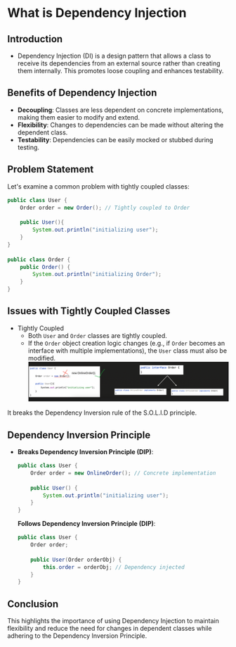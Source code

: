# What is Dependency Injection

## Introduction
- Dependency Injection (DI) is a design pattern that allows a class to receive its dependencies from an external source rather than creating them internally. This promotes loose coupling and enhances testability.

## Benefits of Dependency Injection
- **Decoupling**: Classes are less dependent on concrete implementations, making them easier to modify and extend.
- **Flexibility**: Changes to dependencies can be made without altering the dependent class.
- **Testability**: Dependencies can be easily mocked or stubbed during testing.

## Problem Statement
Let's examine a common problem with tightly coupled classes:

```java
public class User {
    Order order = new Order(); // Tightly coupled to Order

    public User(){
        System.out.println("initializing user");
    }
}

public class Order {
    public Order() {
        System.out.println("initializing Order");
    }
}
```

## Issues with Tightly Coupled Classes
- Tightly Coupled
   - Both `User` and `Order` classes are tightly coupled.
   - If the `Order` object creation logic changes (e.g., if `Order` becomes an interface with multiple implementations), the `User` class must also be modified.
![di](/images/di.png)

It breaks the Dependency Inversion rule of the S.O.L.I.D principle.

## Dependency Inversion Principle
- **Breaks Dependency Inversion Principle (DIP)**:
   ```java
   public class User {
       Order order = new OnlineOrder(); // Concrete implementation

       public User() {
           System.out.println("initializing user");
       }
   }
   ```

   **Follows Dependency Inversion Principle (DIP)**:
   ```java
   public class User {
       Order order;

       public User(Order orderObj) {
           this.order = orderObj; // Dependency injected
       }
   }
   ```

## Conclusion
This highlights the importance of using Dependency Injection to maintain flexibility and reduce the need for changes in dependent classes while adhering to the Dependency Inversion Principle.